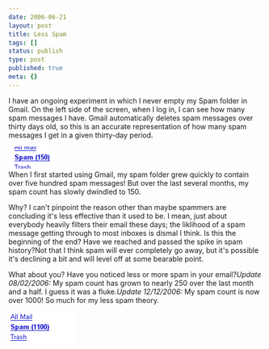 ```yaml
---
date: 2006-06-21
layout: post
title: Less Spam
tags: []
status: publish
type: post
published: true
meta: {}
---
```

I have an ongoing experiment in which I never empty my Spam folder in Gmail. On the left side of the screen, when I log in, I can see how many spam messages I have. Gmail automatically deletes spam messages over thirty days old, so this is an accurate representation of how many spam messages I get in a given thirty-day period.<div class='p_embed p_image_embed'><img alt="Media_httpstaticflick_qopgf" height="44" src="/images/media_httpstaticflick_qopgf.png.scaled500.png" width="93" /></div>When I first started using Gmail, my spam folder grew quickly to contain over five hundred spam messages! But over the last several months, my spam count has slowly dwindled to 150.

Why? I can't pinpoint the reason other than maybe spammers are concluding it's less effective than it used to be. I mean, just about everybody heavily filters their email these days; the liklihood of a spam message getting through to most inboxes is dismal I think. Is this the beginning of the end? Have we reached and passed the spike in spam history?Not that I think spam will ever completely go away, but it's possible it's declining a bit and will level off at some bearable point.

What about you? Have you noticed less or more spam in your email?<em>Update 08/02/2006:</em> My spam count has grown to nearly 250 over the last month and a half. I guess it was a fluke.<em>Update 12/12/2006:</em> My spam count is now over 1000! So much for my less spam theory.<div class='p_embed p_image_embed'><img alt="Media_httpstaticflick_jjtia" height="61" src="/images/media_httpstaticflick_jJtia.gif.scaled500.gif" width="132" /></div>
